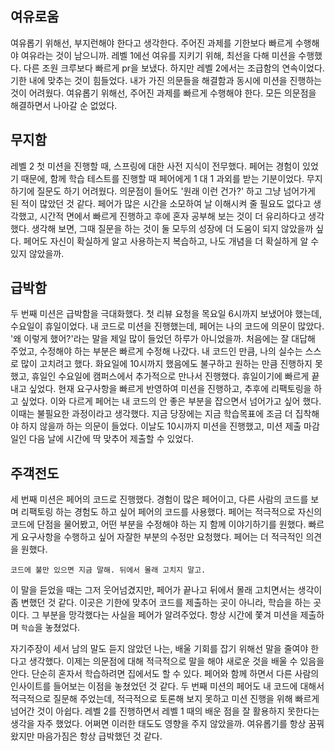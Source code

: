 여유로움
---
여유롭기 위해선, 부지런해야 한다고 생각한다. 주어진 과제를 기한보다 빠르게 수행해야 여유라는 것이 남으니까.
레벨 1에선 여유를 지키기 위해, 최선을 다해 미션을 수행했다. 다른 조원 크루보다 빠르게 pr을 보냈다.
하지만 레벨 2에서는 조급함의 연속이었다. 기한 내에 맞추는 것이 힘들었다. 내가 가진 의문들을 해결함과 동시에 미션을 진행하는 것이 어려웠다.
여유롭기 위해선, 주어진 과제를 빠르게 수행해야 한다. 모든 의문점을 해결하면서 나아갈 순 없었다.

무지함
---
레벨 2 첫 미션을 진행할 때, 스프링에 대한 사전 지식이 전무했다. 페어는 경험이 있었기 때문에, 함께 학습 테스트를 진행할 때 페어에게 1 대 1 과외를 받는 기분이었다.
무지하기에 질문도 하기 어려웠다. 의문점이 들어도 '원래 이런 건가?' 하고 그냥 넘어가게 된 적이 많았던 것 같다. 페어가 많은 시간을 소모하여 날 이해시켜 줄 필요도 없다고 생각했고, 시간적 면에서 빠르게 진행하고 후에 혼자 공부해 보는 것이 더 유리하다고 생각했다.
생각해 보면, 그때 질문을 하는 것이 둘 모두의 성장에 더 도움이 되지 않았을까 싶다. 페어도 자신이 확실하게 알고 사용하는지 복습하고, 나도 개념을 더 확실하게 알 수 있지 않았을까.

급박함
---
두 번째 미션은 급박함을 극대화했다. 첫 리뷰 요청을 목요일 6시까지 보냈어야 했는데, 수요일이 휴일이었다.
내 코드로 미션을 진행했는데, 페어는 나의 코드에 의문이 많았다. '왜 이렇게 했어?'라는 말을 제일 많이 들었던 하루가 아니었을까.
처음에는 잘 대답해 주었고, 수정해야 하는 부분은 빠르게 수정해 나갔다. 내 코드인 만큼, 나의 실수는 스스로 많이 고치려고 했다.
화요일에 10시까지 했음에도 불구하고 원하는 만큼 진행하지 못했고, 휴일인 수요일에 캠퍼스에서 추가적으로 만나서 진행했다.
휴일이기에 빠르게 끝내고 싶었다. 현재 요구사항을 빠르게 반영하여 미션을 진행하고, 추후에 리팩토링을 하고 싶었다. 이와 다르게 페어는 내 코드의 안 좋은 부분을 잡으면서 넘어가고 싶어 했다.
이때는 불필요한 과정이라고 생각했다. 지금 당장에는 지금 학습목표에 조금 더 집착해야 하지 않을까 하는 의문이 들었다.
이날도 10시까지 미션을 진행했고, 미션 제출 마감일인 다음 날에 시간에 딱 맞추어 제출할 수 있었다.

주객전도
---
세 번째 미션은 페어의 코드로 진행했다. 경험이 많은 페어이고, 다른 사람의 코드를 보며 리팩토링 하는 경험도 하고 싶어 페어의 코드를 사용했다.
페어는 적극적으로 자신의 코드에 단점을 물어봤고, 어떤 부분을 수정해야 하는 지 함께 이야기하기를 원했다. 빠르게 요구사항을 수행하고 싶어 자잘한 부분의 수정만 요청했다. 페어는 더 적극적인 의견을 원했다.

`코드에 불만 있으면 지금 말해. 뒤에서 몰래 고치지 말고.`

이 말을 듣었을 때는 그저 웃어넘겼지만, 페어가 끝나고 뒤에서 몰래 고치면서는 생각이 좀 변했던 것 같다.
이곳은 기한에 맞추어 코드를 제출하는 곳이 아니라, 학습을 하는 곳이다. 그 부분을 망각했다는 사실을 페어가 알려주었다.
항상 시간에 쫓겨 미션을 제출하며 `학습`을 놓쳤었다.

자기주장이 세서 남의 말도 듣지 않았던 나는, 배울 기회를 잡기 위해선 말을 줄여야 한다고 생각했다.
이제는 의문점에 대해 적극적으로 말을 해야 새로운 것을 배울 수 있음을 안다.
단순히 혼자서 학습하려면 집에서도 할 수 있다. 페어와 함께 하면서 다른 사람의 인사이트를 들어보는 이점을 놓쳤었던 것 같다.
두 번째 미션의 페어도 내 코드에 대해서 적극적으로 질문해 주었는데, 적극적으로 토론해 보지 못하고 미션 진행을 위해 빠르게 넘어간 것이 아쉽다.
레벨 2를 진행하면서 레벨 1 때의 배운 점을 잘 활용하지 못한다는 생각을 자주 했었다. 어쩌면 이러한 태도도 영향을 주지 않았을까.
여유롭기를 항상 꿈꿔왔지만 마음가짐은 항상 급박했던 것 같다.
